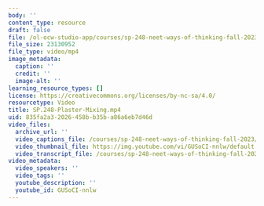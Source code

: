 ```yaml
---
body: ''
content_type: resource
draft: false
file: /ol-ocw-studio-app/courses/sp-248-neet-ways-of-thinking-fall-2023/sp248-plaster-mixing_360p_16_9.mp4
file_size: 23130952
file_type: video/mp4
image_metadata:
  caption: ''
  credit: ''
  image-alt: ''
learning_resource_types: []
license: https://creativecommons.org/licenses/by-nc-sa/4.0/
resourcetype: Video
title: SP.248-Plaster-Mixing.mp4
uid: 835fa2a3-2026-458b-b35b-a86a6eb7d46d
video_files:
  archive_url: ''
  video_captions_file: /courses/sp-248-neet-ways-of-thinking-fall-2023/sp248-plaster-mixing_captions.vtt
  video_thumbnail_file: https://img.youtube.com/vi/GUSoCI-nnlw/default.jpg
  video_transcript_file: /courses/sp-248-neet-ways-of-thinking-fall-2023/sp248-plaster-mixing_transcript.pdf
video_metadata:
  video_speakers: ''
  video_tags: ''
  youtube_description: ''
  youtube_id: GUSoCI-nnlw
---
```

